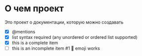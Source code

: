 # О чем проект

Это проект о документации, которую можно создавать

- [x] @mentions
- [x] list syntax required (any unordered or ordered list supported)
- [x] this is a complete item
- [ ] this is an incomplete item #1 :100: emoji works

```javascript
